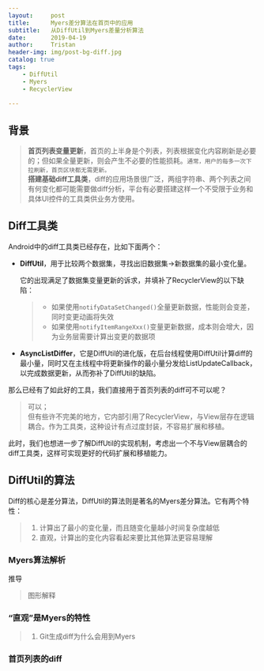 ```yaml
---
layout:     post
title:      Myers差分算法在首页中的应用
subtitle:   从DiffUtil到Myers差量分析算法
date:       2019-04-19
author:     Tristan
header-img: img/post-bg-diff.jpg
catalog: true
tags:
    - DiffUtil
    - Myers
    - RecyclerView
    
---
```


## 背景
> **首页列表变量更新**，首页的上半身是个列表，列表根据变化内容刷新是必要的；但如果全量更新，则会产生不必要的性能损耗。`通常，用户的每多一次下拉刷新，首页区块都无需更新。`<br/>
> **搭建基础diff工具类**，diff的应用场景很广泛，两组字符串、两个列表之间有何变化都可能需要做diff分析，平台有必要搭建这样一个不受限于业务和具体UI控件的工具类供业务方使用。

## Diff工具类
Android中的diff工具类已经存在，比如下面两个：
- **DiffUtil**，用于比较两个数据集，寻找出旧数据集->新数据集的最小变化量。
    
    它的出现满足了数据集变量更新的诉求，并填补了RecyclerView的以下缺陷：
    > * 如果使用`notifyDataSetChanged()`全量更新数据，性能则会变差，同时变更动画将失效
    > * 如果使用`notifyItemRangeXxx()`变量更新数据，成本则会增大，因为业务层需要计算出变更的数据项
    
- **AsyncListDiffer**，它是DiffUtil的进化版，在后台线程使用DiffUtil计算diff的最小量，同时又在主线程中将更新操作的最小量分发给ListUpdateCallback，以完成数据更新，从而弥补了DiffUtil的缺陷。

那么已经有了如此好的工具，我们直接用于首页列表的diff可不可以呢？
> 可以；<br/>
> 但有些许不完美的地方，它内部引用了RecyclerView，与View层存在逻辑耦合。作为工具类，这种设计有点过度封装，不容易扩展和移植。

此时，我们也想进一步了解DiffUtil的实现机制，考虑出一个不与View层耦合的diff工具类，这样可实现更好的代码扩展和移植能力。

## DiffUtil的算法
Diff的核心是差分算法，DiffUtil的算法则是著名的Myers差分算法。它有两个特性：
> 1. 计算出了最小的变化量，而且随变化量越小时间复杂度越低<br/>
> 2. 直观，计算出的变化内容看起来要比其他算法更容易理解

### Myers算法解析
推导
> 图形解释

### “直观”是Myers的特性
> 1. Git生成diff为什么会用到Myers
### 首页列表的diff

